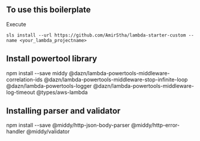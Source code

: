 ## To use this boilerplate

Execute

```
sls install --url https://github.com/AmirStha/lambda-starter-custom --name <your_lambda_projectname>
```

## Install powertool library

npm install --save middy @dazn/lambda-powertools-middleware-correlation-ids @dazn/lambda-powertools-middleware-stop-infinite-loop @dazn/lambda-powertools-logger @dazn/lambda-powertools-middleware-log-timeout @types/aws-lambda

## Installing parser and validator

npm install --save @middy/http-json-body-parser @middy/http-error-handler @middy/validator
